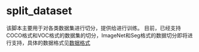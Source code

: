 # split_dataset
该脚本主要用于对各类数据集进行切分，提供给进行训练。
目前，已经支持COCO格式和VOC格式的数据集的切分，ImageNet和Seg格式的数据切分即将进行支持，具体的数据格式见[数据格式](https://paddlex.readthedocs.io/zh_CN/develop/data/format/index.html)
